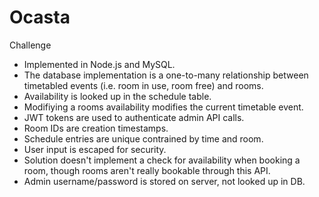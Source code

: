 # Ocasta
Challenge

- Implemented in Node.js and MySQL.
- The database implementation is a one-to-many relationship between timetabled events (i.e. room in use, room free) and rooms.
- Availability is looked up in the schedule table.
- Modifiying a rooms availability modifies the current timetable event.
- JWT tokens are used to authenticate admin API calls.
- Room IDs are creation timestamps.
- Schedule entries are unique contrained by time and room.
- User input is escaped for security.
- Solution doesn't implement a check for availability when booking a room, though rooms aren't really bookable through this API.
- Admin username/password is stored on server, not looked up in DB.
